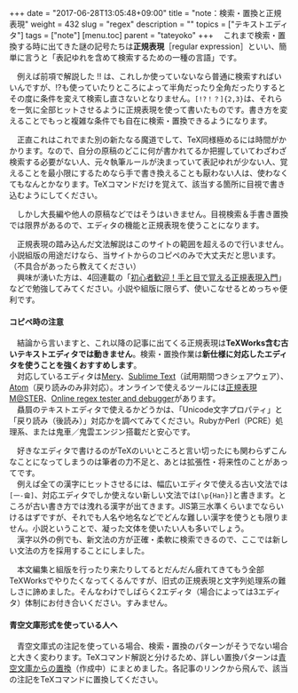 +++
date = "2017-06-28T13:05:48+09:00"
title = "note：検索・置換と正規表現"
weight = 432
slug = "regex"
description = ""
topics = ["テキストエディタ"]
tags = ["note"]
[menu.toc]
    parent = "tateyoko"
+++
&#x3000;これまで検索・置換する時に出てきた謎の記号たちは**正規表現**［regular expression］といい、簡単に言うと「表記ゆれを含めて検索するための一種の言語」です。

　例えば前項で解説した !! は、これしか使っていないなら普通に検索すればいいんですが、!?も使っていたりところによって半角だったり全角だったりするとその度に条件を変えて検索し直さないとなりません。`[!?！？]{2,3}`は、それらを一気に全部ヒットさせるように正規表現を使って書いたものです。書き方を変えることでもっと複雑な条件でも自在に検索・置換できるようになります。

　正直これはこれでまた別の新たなる魔道でして、TeX同様極めるには時間がかかります。なので、自分の原稿のどこに何が書かれてるか把握していてわざわざ検索する必要がない人、元々執筆ルールが決まっていて表記ゆれが少ない人、覚えることを最小限にするためなら手で書き換えることも厭わない人は、使わなくてもなんとかなります。TeXコマンドだけを覚えて、該当する箇所に目視で書き込むようにしてください。

　しかし大長編や他人の原稿などではそうはいきません。目視検索＆手書き置換では限界があるので、エディタの機能と正規表現を使うことになります。

　正規表現の踏み込んだ文法解説はこのサイトの範囲を超えるので行いません。小説組版の用途だけなら、当サイトからのコピペのみで大丈夫だと思います。（不具合があったら教えてください）  
　興味が湧いた方は、4回連載の「[初心者歓迎！手と目で覚える正規表現入門](http://qiita.com/jnchito/items/893c887fbf19e17d3ff9)」などで勉強してみてください。小説や組版に限らず、使いこなせるとめっちゃ便利です。

#### コピペ時の注意
　結論から言いますと、これ以降の記事に出てくる正規表現は**TeXWorks含む古いテキストエディタでは動きません**。検索・置換作業は**新仕様に対応したエディタを使うことを強くおすすめします**。  
　対応しているエディタは[Mery](http://www.haijin-boys.com/wiki/%E3%83%A1%E3%82%A4%E3%83%B3%E3%83%9A%E3%83%BC%E3%82%B8)、[Sublime Text](https://www.sublimetext.com/)（試用期間つきシェアウェア）、[Atom](https://atom.io/)（戻り読みのみ非対応）。オンラインで使えるツールには[正規表現M@STER](http://seikihyougenn.com/seikimaster.html)、[Online regex tester and debugger](https://regex101.com/)があります。  
　贔屓のテキストエディタで使えるかどうかは、「Unicode文字プロパティ」と「戻り読み（後読み）」対応かを調べてみてください。RubyかPerl（PCRE）処理系、または鬼車／鬼雲エンジン搭載だと安心です。

　好きなエディタで書けるのがTeXのいいところと言い切ったにも関わらずこんなことになってしまうのは筆者の力不足と、あとは拡張性・将来性のことがあってです。  
　例えば全ての漢字にヒットさせるには、幅広いエディタで使える古い文法では`[一-龠]`、対応エディタでしか使えない新しい文法では`[\p{Han}]`と書きます。ところが古い書き方では洩れる漢字が出てきます。JIS第三水準くらいまでならいけるはずですが、それでも人名や地名などでどんな難しい漢字を使うとも限りません。小説ということで、凝った文体を使いたい人も多いでしょう。  
　漢字以外の例でも、新文法の方が正確・柔軟に検索できるので、ここでは新しい文法の方を採用することにしました。

　本文編集と組版を行ったり来たりしてるとだんだん疲れてきてもう全部TeXWorksでやりたくなってくるんですが、旧式の正規表現と文字列処理系の難しさに諦めました。そんなわけでしばらく2エディタ（場合によっては3エディタ）体制にお付き合いください。すみません。

#### 青空文庫形式を使っている人へ
　青空文庫式の注記を使っている場合、検索・置換のパターンがそうでない場合と大きく変わります。TeXコマンド解説と分けるため、詳しい置換パターンは[青空文庫からの置換](/tutorial/replace)（作成中）にまとめました。各記事のリンクから飛んで、該当の注記をTeXコマンドに置換してください。
